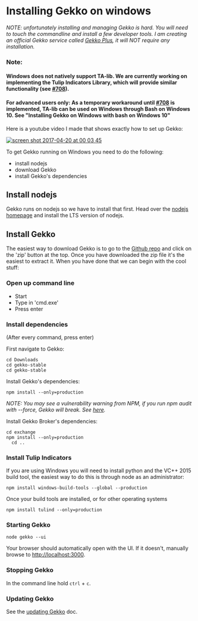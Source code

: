 # Installing Gekko on windows

*NOTE: unfortunately installing and managing Gekko is hard. You will need to touch the commandline and install a few developer tools. I am creating an official Gekko service called [Gekko Plus](https://gekkoplus.com/), it will NOT require any installation.*

### Note:
#### Windows does not natively support TA-lib. We are currently working on implementing the Tulip Indicators Library, which will provide similar functionality (see [#708](https://github.com/askmike/gekko/issues/708)).
#### For advanced users only: As a temporary workaround until [#708](https://github.com/askmike/gekko/issues/708) is implemented, TA-lib can be used on Windows through Bash on Windows 10. See "Installing Gekko on Windows with bash on Windows 10"

Here is a youtube video I made that shows exactly how to set up Gekko:

[![screen shot 2017-04-20 at 00 03 45](https://cloud.githubusercontent.com/assets/969743/25205894/e7f4ea64-255c-11e7-891b-28c080a9fbf2.png)](https://www.youtube.com/watch?v=R68IwVujju8)

To get Gekko running on Windows you need to do the following:

- install nodejs
- download Gekko
- install Gekko's dependencies

## Install nodejs

Gekko runs on nodejs so we have to install that first. Head over the [nodejs homepage](http://nodejs.org/) and install the LTS version of nodejs.

## Install Gekko

The easiest way to download Gekko is to go to the [Github repo](https://github.com/askmike/gekko) and click on the 'zip' button at the top. Once you have downloaded the zip file it's the easiest to extract it. When you have done that we can begin with the cool stuff:

### Open up command line

* Start 
* Type in 'cmd.exe'
* Press enter

### Install dependencies

(After every command, press enter)

First navigate to Gekko:

    cd Downloads
    cd gekko-stable
    cd gekko-stable
    
Install Gekko's dependencies:

    npm install --only=production

*NOTE: You may see a vulnerability warning from NPM, if you run npm audit with --force, Gekko will break. See [here](https://github.com/askmike/gekko/issues/2585#issuecomment-428450997).*

Install Gekko Broker's dependencies:

    cd exchange
    npm install --only=production
	  cd ..

### Install Tulip Indicators

If you are using Windows you will need to install python and the VC++ 2015 build tool, the easiest way to do this is through node as an administrator:

    npm install windows-build-tools --global --production

Once your build tools are installed, or for other operating systems

    npm install tulind --only=production
    
### Starting Gekko

    node gekko --ui

Your browser should automatically open with the UI. If it doesn't, manually browse to [http://localhost:3000](http://localhost:3000).
    
### Stopping Gekko

In the command line hold `ctrl` + `c`.

### Updating Gekko

See the [updating Gekko](./updating_gekko.md) doc.
